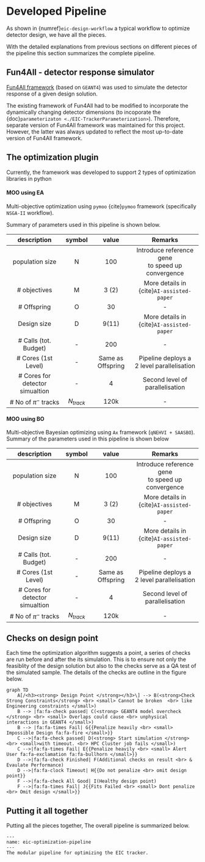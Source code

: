 # Developed Pipeline


As shown in {numref}`eic-design-workflow` a typical workflow to optimize detector design, we have all the pieces.

With the detailed explanations from previous sections on different pieces of the pipeline this section summarizes the complete pipeline.

## Fun4All - detector response simulator

[Fun4All framework](https://eic.github.io/software/fun4all.html) (based on `GEANT4`) was used to simulate the detector response of a given design solution.

The existing framework of Fun4All had to be modified to incorporate the dynamically changing detector dimensions (to incoporate the {doc}`parameterizaton <./EIC-TrackerParameterization>`). Therefore, separate version of Fun4All framework was maintained for this project. However, the latter was always updated to reflect the most up-to-date version of Fun4All framework.

## The optimization plugin

Currently, the framework was developed to support 2 types of optimization libraries in python

#### MOO using EA
Multi-objective optimization using `pymoo` {cite}`pymoo` framework (specifically `NSGA-II` workflow).

Summary of parameters used in this pipeline is shown below.

|         **description**         	|  **symbol** 	|     **value**     	|                      **Remarks**                     	|
|:-------------------------------:	|:-----------:	|:-----------------:	|:----------------------------------------------------:	|
|         population size         	|      N      	|        100        	| Introduce reference gene <br>to speed up convergence 	|
|           # objectives          	|      M      	|       3 (2)       	|       More details in {cite}`AI-assisted-paper`      	|
|           # Offspring           	|      O      	|         30        	|                           -                          	|
|           Design size           	|      D      	|       9(11)       	|       More details in {cite}`AI-assisted-paper`      	|
|      # Calls (tot. Budget)      	|      -      	|        200        	|                           -                          	|
|       # Cores (1st Level)       	|      -      	| Same as Offspring 	|    Pipeline deploys a<br> 2 level parallelisation    	|
| # Cores for detector simualtion 	|      -      	|         4         	|            Second level of parallelisation           	|
|     # No of $\pi^{-}$ tracks    	| $N_{track}$ 	|        120k       	|                           -                          	|



#### MOO using BO
Multi-objective Bayesian optimizing using `Ax` framework (`qNEHVI + SAASBO`).
Summary of the parameters used in this pipeline is shown below

|         **description**         	|  **symbol** 	|     **value**     	|                      **Remarks**                     	|
|:-------------------------------:	|:-----------:	|:-----------------:	|:----------------------------------------------------:	|
|         population size         	|      N      	|        100        	| Introduce reference gene <br>to speed up convergence 	|
|           # objectives          	|      M      	|       3 (2)       	|       More details in {cite}`AI-assisted-paper`      	|
|           # Offspring           	|      O      	|         30        	|                           -                          	|
|           Design size           	|      D      	|       9(11)       	|       More details in {cite}`AI-assisted-paper`      	|
|      # Calls (tot. Budget)      	|      -      	|        200        	|                           -                          	|
|       # Cores (1st Level)       	|      -      	| Same as Offspring 	|    Pipeline deploys a<br> 2 level parallelisation    	|
| # Cores for detector simualtion 	|      -      	|         4         	|            Second level of parallelisation           	|
|     # No of $\pi^{-}$ tracks    	| $N_{track}$ 	|        120k       	|                           -                          	|


## Checks on design point

Each time the optimization algorithm suggests a point, a series of checks are run before and after the its simulation.
This is to ensure not only the feasiblity of the design solution but also to the checks serve as a QA test of the simulated sample. The details of the checks are outline in the figure below.

```{mermaid}
graph TD
    A[/<h3><strong> Design Point </strong></h3>\] --> B(<strong>Check Strong Constraints</strong> <br> <small> Cannot be broken  <br> like Engineering constraints </small>)
    B --> |fa:fa-check passed| C(<strong> GEANT4 model overcheck </strong> <br> <small> Overlaps could cause <br> unphysical interactions in GEANT4 </small>)
    B --> |fa:fa-times Fail| G{{Penalize heavily <br> <small> Impossible Design fa:fa-fire </small>}}
    C -->|fa:fa-check passed| D(<strong> Start simulation </strong> <br> <small>with timeout. <br> HPC Cluster job fails </small>)
    C -->|fa:fa-times Fail| E{{Penalize heavily <br> <small> Alert User fa:fa-exclamation fa:fa-bullhorn </small>}}
    D -->|fa:fa-check Finished| F(Additional checks on result <br> & Evaulate Performance)
    D -->|fa:fa-clock Timeout| H{{Do not penalize <br> omit design point}}
    F -->|fa:fa-check All Good| I(Healthy design point)
    F -->|fa:fa-times Fail| J{{Fits Failed <br> <small> Dont penalize <br> Omit design </small>}}
```

## Putting it all together

Putting all the pieces together, The overall pipeline is summarized below.

```{figure} ./images/FullPipeline.png
---
name: eic-optimization-pipeline
---
The modular pipeline for optimizing the EIC tracker.
```
